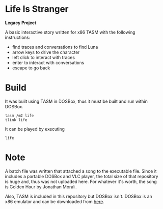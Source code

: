 # Life Is Stranger

**Legacy Project**

A basic interactive story written for x86 TASM with the following instructions:
- find traces and conversations to find Luna
- arrow keys to drive the character
- left click to interact with traces
- enter to interact with conversations
- escape to go back

# Build
It was built using TASM in DOSBox, thus it must be built and run within DOSBox.
```
tasm /m2 life
tlink life
```

It can be played by executing
```
life
```

# Note
A batch file was written that attached a song to the executable file.
Since it includes a portable DOSBox and VLC player, the total size of that repository is huge and, thus was not uploaded here.
For whatever it's worth, the song is Golden Hour by Jonathan Morali.

Also, TASM is included in this repository but DOSBox isn't.
DOSBox is an x86 emulator and can be downloaded from [here](https://www.dosbox.com/download.php?main=1).